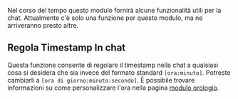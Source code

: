 Nel corso del tempo questo modulo fornirà alcune funzionalità utili per la chat. Attualmente c'è solo una funzione per questo modulo, ma ne arriveranno presto altre.

## Regola Timestamp In chat

Questa funzione consente di regolare il timestamp nella chat a qualsiasi cosa si desidera che sia invece del formato standard `[ora:minuto]`. Potreste cambiarli a `[ora di giorno:minuto:secondo]`. È possibile trovare informazioni su come personalizzare l'ora nella pagina [modulo orologio](clock.md#Configuration).